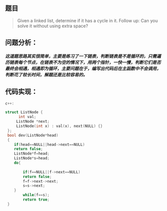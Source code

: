 ## 题目
>Given a linked list, determine if it has a cycle in it.
>Follow up:
>Can you solve it without using extra space?
## 问题分析：
##### 这道题思路其实很简单，主要是练习了一下链表，判断链表是不是循环的，只需遍历链表每个节点，在链表不为空的情况下，用两个指针，一快一慢，判断它们是否最终会相遇，相遇即为循环，主要问题在于，编写出代码后在主函数中不会调用，判断花了较长时间，解题还是比较容易的。
## 代码实现：
```cpp
c++:

struct ListNode {
      int val;
     ListNode *next;
     ListNode(int x) : val(x), next(NULL) {}
 };
 bool dev(ListNode*head)
 {
 	if(head==NULL||head->next==NULL)
 	return false;
 	ListNode*f=head;
 	ListNode*s=head;
 	do{
	 	
	 	if(f==NULL||f->next==NULL)
	 	return false;
	 	f=f->next->next;
	 	s=s->next;
 	}
	 	while(f==s);
	 	return true;
 }
 ```
 
